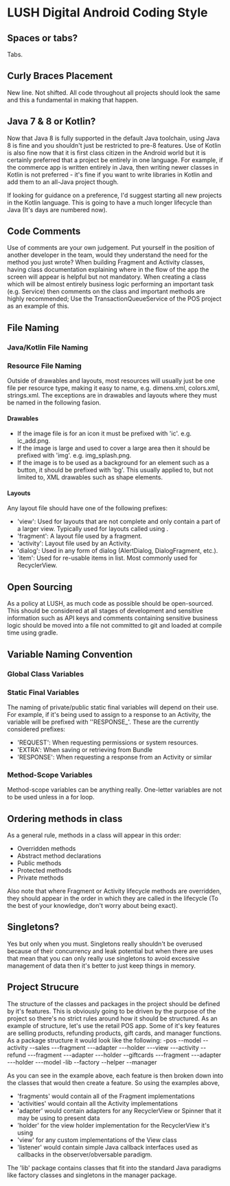 # LUSH Digital Android Coding Style

## Spaces or tabs?
Tabs.

## Curly Braces Placement
New line. Not shifted. All code throughout all projects should look the same and this a fundamental in making that happen.

## Java 7 & 8 or Kotlin?
Now that Java 8 is fully supported in the default Java toolchain, using Java 8 is fine and you shouldn't just be restricted to pre-8 features. Use of Kotlin is also fine now that it is first class citizen in the Android world but it is certainly preferred that a project be entirely in one language. For example, if the commerce app is written entirely in Java, then writing newer classes in Kotlin is not preferred - it's fine if you want to write libraries in Kotlin and add them to an all-Java project though.

If looking for guidance on a preference, I'd suggest starting all new projects in the Kotlin language. This is going to have a much longer lifecycle than Java (It's days are numbered now).

## Code Comments
Use of comments are your own judgement. Put yourself in the position of another developer in the team, would they understand the need for the method you just wrote? When building Fragment and Activity classes, having class documentation explaining where in the flow of the app the screen will appear is helpful but not mandatory. When creating a class which will be almost entirely business logic performing an important task (e.g. Service) then comments on the class and important methods are highly recommended; Use the TransactionQueueService of the POS project as an example of this.

## File Naming
### Java/Kotlin File Naming

### Resource File Naming
Outside of drawables and layouts, most resources will usually just be one file per resource type, making it easy to name, e.g. dimens.xml, colors.xml, strings.xml. The exceptions are in drawables and layouts where they must be named in the following fasion.
#### Drawables

- If the image file is for an icon it must be prefixed with 'ic'. e.g. ic_add.png.
- If the image is large and used to cover a large area then it should be prefixed with 'img'. e.g. img_splash.png.
- If the image is to be used as a background for an element such as a button, it should be prefixed with 'bg'. This usually applied to, but not limited to, XML drawables such as shape elements.

#### Layouts
Any layout file should have one of the following prefixes:

- 'view': Used for layouts that are not complete and only contain a part of a larger view. Typically used for layouts called using <include />.
- 'fragment': A layout file used by a fragment.
- 'activity': Layout file used by an Activity.
- 'dialog': Used in any form of dialog (AlertDialog, DialogFragment, etc.).
- 'item': Used for re-usable items in list. Most commonly used for RecyclerView.

## Open Sourcing
As a policy at LUSH, as much code as possible should be open-sourced. This should be considered at all stages of development and sensitive information such as API keys and comments containing sensitive business logic should be moved into a file not committed to git and loaded at compile time using gradle.

## Variable Naming Convention

### Global Class Variables

### Static Final Variables
The naming of private/public static final variables will depend on their use. For example, if it's being used to assign to a response to an Activity, the variable will be prefixed with ''RESPONSE_'. These are the currently considered prefixes:

- 'REQUEST': When requesting permissions or system resources.
- 'EXTRA': When saving or retrieving from Bundle
- 'RESPONSE': When requesting a response from an Activity or similar

### Method-Scope Variables
Method-scope variables can be anything really. One-letter variables are not to be used unless in a for loop.

## Ordering methods in class
As a general rule, methods in a class will appear in this order:

 - Overridden methods
 - Abstract method declarations
 - Public methods
 - Protected methods
 - Private methods
 
Also note that where Fragment or Activity lifecycle methods are overridden, they should appear in the order in which they are called in the lifecycle (To the best of your knowledge, don't worry about being exact).

## Singletons?
Yes but only when you must. Singletons really shouldn't be overused because of their concurrency and leak potential but when there are uses that mean that you can only really use singletons to avoid excessive management of data then it's better to just keep things in memory.

## Project Strucure
The structure of the classes and packages in the project should be defined by it's features. This is obviously going to be driven by the purpose of the project so there's no strict rules around how it should be structured. As an example of structure, let's use the retail POS app. Some of it's key features are selling products, refunding products, gift cards, and manager functions. As a package structure it would look like the following:
-pos
	--model
	--activity
	--sales
		---fragment
		---adapter
		---holder
		---view
		---activity
	--refund
		---fragment
		---adapter
		---holder
	--giftcards
		---fragment
		---adapter
		---holder
		---model
-lib
	--factory
	--helper
	--manager
	
As you can see in the example above, each feature is then broken down into the classes that would then create a feature. So using the examples above,

- 'fragments' would contain all of the Fragment implementations
- 'activities' would contain all the Activity implementations
- 'adapter' would contain adapters for any RecyclerView or Spinner that it may be using to present data
- 'holder' for the view holder implementation for the RecyclerView it's using
- 'view' for any custom implementations of the View class
- 'listener' would contain simple Java callback interfaces used as callbacks in the observer/obversable paradigm.

The 'lib' package contains classes that fit into the standard Java paradigms like factory classes and singletons in the manager package.
